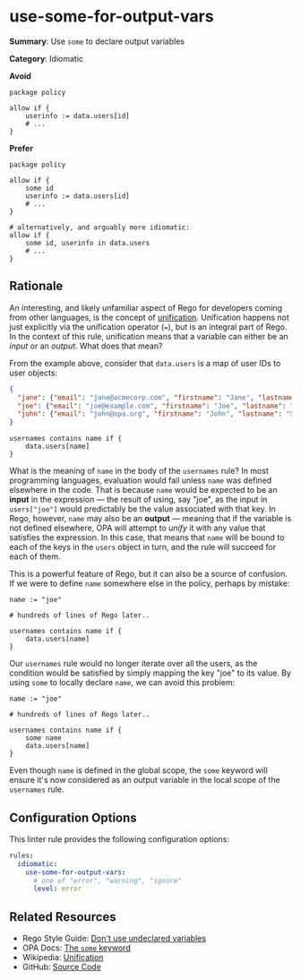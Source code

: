 # use-some-for-output-vars

**Summary**: Use `some` to declare output variables

**Category**: Idiomatic

**Avoid**
```rego
package policy

allow if {
    userinfo := data.users[id]
    # ...
}
```

**Prefer**
```rego
package policy

allow if {
    some id
    userinfo := data.users[id]
    # ...
}

# alternatively, and arguably more idiomatic:
allow if {
    some id, userinfo in data.users
    # ...
}
```

## Rationale

An interesting, and likely unfamiliar aspect of Rego for developers coming from other languages, is the concept of
[unification](https://en.wikipedia.org/wiki/Unification_(computer_science)). Unification happens not just explicitly via
the unification operator (`=`), but is an integral part of Rego. In the context of this rule, unification means that a
variable can either be an _input_ or an _output_. What does that mean?

From the example above, consider that `data.users` is a map of user IDs to user objects:

```json
{
  "jane": {"email": "jane@acmecorp.com", "firstname": "Jane", "lastname": "Doe"},
  "joe": {"email": "joe@example.com", "firstname": "Joe", "lastname": "Bloggs"},
  "john": {"email": "john@opa.org", "firstname": "John", "lastname": "Smith"}
}
```

```rego
usernames contains name if {
    data.users[name]
}
```

What is the meaning of `name` in the body of the `usernames` rule? In most programming languages, evaluation would
fail unless `name` was defined elsewhere in the code. That is because `name` would be expected to be an **input** in the
expression — the result of using, say "joe", as the input in `users["joe"]` would predictably be the value associated
with that key. In Rego, however, `name` may also be an **output** — meaning that if the variable is not defined
elsewhere, OPA will attempt to _unify_ it with any value that satisfies the expression. In this case, that means that
`name` will be bound to each of the keys in the `users` object in turn, and the rule will succeed for each of them.

This is a powerful feature of Rego, but it can also be a source of confusion. If we were to define `name` somewhere
else in the policy, perhaps by mistake:

```rego
name := "joe"

# hundreds of lines of Rego later..

usernames contains name if {
    data.users[name]
}
```

Our `usernames` rule would no longer iterate over all the users, as the condition would be satisfied by simply mapping
the key "joe" to its value. By using `some` to locally declare `name`, we can avoid this problem:

```rego
name := "joe"

# hundreds of lines of Rego later..

usernames contains name if {
    some name
    data.users[name]
}
```

Even though `name` is defined in the global scope, the `some` keyword will ensure it's now considered as an output
variable in the local scope of the `usernames` rule.

## Configuration Options

This linter rule provides the following configuration options:

```yaml
rules:
  idiomatic:
    use-some-for-output-vars:
      # one of "error", "warning", "ignore"
      level: error
```

## Related Resources

- Rego Style Guide: [Don't use undeclared variables](https://github.com/StyraInc/rego-style-guide#dont-use-undeclared-variables)
- OPA Docs: [The `some` keyword](https://www.openpolicyagent.org/docs/policy-language/#some-keyword)
- Wikipedia: [Unification](https://en.wikipedia.org/wiki/Unification_(computer_science))
- GitHub: [Source Code](https://github.com/open-policy-agent/regal/blob/main/bundle/regal/rules/idiomatic/use-some-for-output-vars/use_some_for_output_vars.rego)
